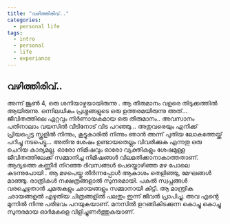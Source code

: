 ```yaml
---
title: "വഴിത്തിരിവ്.."
categories:
  - personal life
tags:
  - intro
  - personal
  - life
  - experiance
---
```


## വഴിത്തിരിവ്..

അന്ന് ജൂൺ 4, ഒരു ശനിയാഴ്ചയായിരുന്നു . ആ തീരുമാനം വളരെ തിടുക്കത്തിൽ ആയിരുന്നു. ഒന്നിലധികം പ്രശ്നങ്ങളുടെ ഒരു ഉത്തരമയിരുന്നു അത്… ജീവിതത്തിലെ ഏറ്റവും നിർണായകമായ ഒരു തീരുമാനം.. അവസാനം പതിനാലാം വയസിൽ വീടിനോട് വിട പറഞ്ഞു… അതുവരെയും എനിക്ക് പ്രിയപ്പെട്ട സ്കൂളിൽ നിന്നും, കൂട്ടുകാരിൽ നിന്നും ഞാൻ അന്ന് പുതിയ ലോകത്തേയ്ക്ക് പറിച്ചു നടപെട്ടൂ… അതിനു ശേഷം ഉണ്ടായതെല്ലം വിവരിക്കുക എന്നതു ഒരു ചെറിയ കാര്യമല്ല. ഓരോ നിമിഷവും ഓരോ വ്യക്തികളും ശേഷമുള്ള ജീവിതത്തിലേക്ക് സമ്മാനിച്ച നിമിഷങ്ങൾ വിലമതിക്കാനാകാത്തതാണ്.
ആദ്യത്തെ കണ്ണീർ നിറഞ്ഞ ദിവസങ്ങൾ പെയ്തൊഴിഞ്ഞ മഴ പോലെ കടന്നുപോയി . ആ മഴപെയ്തു തീർന്നപ്പോൾ ആകാശം തെളിഞ്ഞു, മേഘങ്ങൾ മാഞ്ഞു. രാത്രികൾ നക്ഷത്രങ്ങളാൽ സുന്ദരമായി. പകൽ സ്വപ്നങ്ങൾ വരച്ചെഴുതാൻ ചുമരുകളും ഛായങ്ങളും സമ്മാനായി കിട്ടി. ആ മാന്ത്രിക ഛായങ്ങളൽ എഴുതിയ ചിത്രങ്ങളിൽ പലതും ഇന്ന് ജീവൻ പ്രാപിച്ചു. അവ എന്റെ മുന്നിൽ നിന്നു പരിഭവം പറയുകയാണ്. മനസിൽ ഉറങ്ങികിടക്കുന്ന കൊച്ചു കൊച്ചു സുന്ദരമായ ഓർമകളെ വിളിച്ചുണർത്തുകയാണ്.